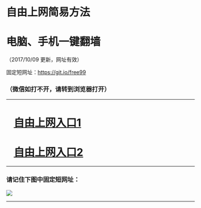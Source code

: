 ﻿# 自由上网简易方法

# 电脑、手机一键翻墙

（2017/10/09 更新，网址有效）

固定短网址：https://git.io/free99

### （微信如打不开，请转到浏览器打开）


***





# &nbsp;&nbsp; <a href="http://ft259732450.fwq-tz-1001.info/fwqtz01.html?t=100900127884 " target="_blank">自由上网入口1</a>
# &nbsp;&nbsp; <a href="http://ft3212922722.fwq-tz-1002.info/fwqtz02.html?t=100900118241 " target="_blank">自由上网入口2</a>
***

### 请记住下图中固定短网址：

<img src="https://s3-us-west-2.amazonaws.com/fwq-1001/yjfq-20170905okok.png" /> 


***

